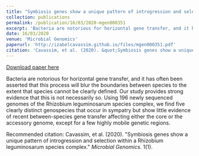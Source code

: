 ```yaml
---
title: "Symbiosis genes show a unique pattern of introgression and selection within a Rhizobium leguminosarum species complex"
collection: publications
permalink: /publication/16/03/2020-mgen000351
excerpt: 'Bacteria are notorious for horizontal gene transfer, and it has often been asserted that this process will blur the boundaries between species to the extent that species cannot be clearly defined. Our study provides strong evidence that this is not necessarily so. Using 196 newly sequenced genomes of the Rhizobium leguminosarum species complex, we find five clearly distinct genospecies that occur in sympatry but show little evidence of recent between-species gene transfer affecting either the core or the accessory genome, except for a few highly mobile genetic regions.'
date: 16/03/2020
venue: 'Microbial Genomics'
paperurl: 'http://izabelcavassim.github.io/files/mgen000351.pdf'
citation: 'Cavassim, et al. (2020). &quot;Symbiosis genes show a unique pattern of introgression and selection within a Rhizobium leguminosarum species complex.&quot; <i>Microbial Genomics</i>. 1(1).'
---
```


<a href='http://izabelcavassim.github.io/files/mgen000351.pdf'>Download paper here</a>

Bacteria are notorious for horizontal gene transfer, and it has often been asserted that this process will blur the boundaries between species to the extent that species cannot be clearly defined. Our study provides strong evidence that this is not necessarily so. Using 196 newly sequenced genomes of the Rhizobium leguminosarum species complex, we find five clearly distinct genospecies that occur in sympatry but show little evidence of recent between-species gene transfer affecting either the core or the accessory genome, except for a few highly mobile genetic regions.

Recommended citation: Cavassim, et al. (2020). "Symbiosis genes show a unique pattern of introgression and selection within a Rhizobium leguminosarum species complex." <i>Microbial Genomics</i>. 1(1).
